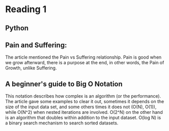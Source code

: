 # Reading 1
## Python 

## Pain and Suffering: 
The article mentioned the Pain vs Suffering relationship.
Pain is good when we grow afterward, there is a purpose at the end, in other words, the Pain of Growth, unlike Suffering.


## A beginner's guide to Big O Notation
This notation describes how complex is an algorithm (or the performance).
The article gave some examples to clear it out, sometimes it depends on the size of the input data set, and some others times it does not (O(N), O(1)), while O(N^2) when nested iterations are involved.
O(2^N) on the other hand is an algorithm that doubles within addition to the input dataset.
O(log N) is a binary search mechanism to search sorted datasets.